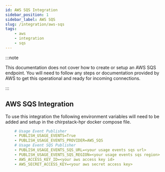 ```yaml
---
id: AWS SQS Integration
sidebar_position: 1
sidebar_label: AWS SQS
slug: /integration/aws-sqs
tags:
    - aws
    - integration
    - sqs
---
```


:::note

This documentation does not cover how to create or setup an AWS SQS endpoint. You will need to follow
any steps or documentation provided by AWS to get this operational and ready for incoming connections.

:::

## AWS SQS Integration

To use this integration the following environment variables will need to be added and setup in the
chirpstack-hpr docker compose file.

```yml title="Environment Variables Required"
    # Usage Event Publisher
    - PUBLISH_USAGE_EVENTS=True
    - PUBLISH_USAGE_EVENTS_PROVIDER=AWS_SQS
    # Usage Event SQS Publisher
    - PUBLISH_USAGE_EVENTS_SQS_URL=<your usage events sqs url>
    - PUBLISH_USAGE_EVENTS_SQS_REGION=<your usage events sqs region>
    - AWS_ACCESS_KEY_ID=<your aws access key id>
    - AWS_SECRET_ACCESS_KEY=<your aws secret access key>
```
